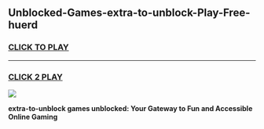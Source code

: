 
## Unblocked-Games-extra-to-unblock-Play-Free-huerd
<h3>
<a href="https://premium76.site?title=extra-to-unblock&ref=21A">CLICK TO PLAY</a></h3>
<hr>

<h3>
<a href="https://premium76.site?title=extra-to-unblock&ref=21A">CLICK 2 PLAY</a>
  
</h3>

<a href="https://premium76.site?title=extra-to-unblock&ref=21A"><img src="https://clearcache.store/games.png"></a>


**extra-to-unblock games unblocked: Your Gateway to Fun and Accessible Online Gaming**
